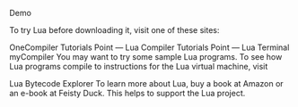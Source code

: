 Demo

To try Lua before downloading it, visit one of these sites:

OneCompiler
Tutorials Point — Lua Compiler
Tutorials Point — Lua Terminal
myCompiler
You may want to try some sample Lua programs.
To see how Lua programs compile to instructions for the Lua virtual machine, visit

Lua Bytecode Explorer
To learn more about Lua, buy a book at Amazon or an e-book at Feisty Duck. This helps to support the Lua project.